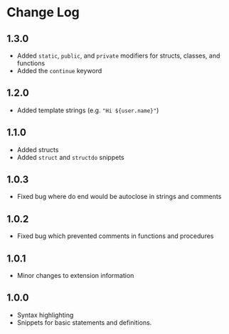 # Change Log

## 1.3.0

- Added `static`, `public`, and `private` modifiers for structs, classes, and functions
- Added the `continue` keyword

## 1.2.0

- Added template strings (e.g. `"Hi ${user.name}"`)

## 1.1.0

- Added structs
- Added `struct` and `structdo` snippets

## 1.0.3

- Fixed bug where do end would be autoclose in strings and comments

## 1.0.2

- Fixed bug which prevented comments in functions and procedures

## 1.0.1
- Minor changes to extension information

## 1.0.0
- Syntax highlighting
- Snippets for basic statements and definitions.